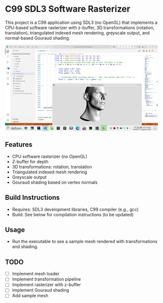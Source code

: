 # C99 SDL3 Software Rasterizer

This project is a C99 application using SDL3 (no OpenGL) that implements a CPU-based software rasterizer with z-buffer, 3D transformations (rotation, translation), triangulated indexed mesh rendering, greyscale output, and normal-based Gouraud shading.

![first screen share](docs/screens/Screenshot_20250815_152649.png)

## Features

- CPU software rasterizer (no OpenGL)
- Z-buffer for depth
- 3D transformations: rotation, translation
- Triangulated indexed mesh rendering
- Greyscale output
- Gouraud shading based on vertex normals

## Build Instructions

- Requires: SDL3 development libraries, C99 compiler (e.g., gcc)
- Build: See below for compilation instructions (to be updated)

## Usage

- Run the executable to see a sample mesh rendered with transformations and shading.

## TODO

- [ ] Implement mesh loader
- [ ] Implement transformation pipeline
- [ ] Implement rasterizer with z-buffer
- [ ] Implement Gouraud shading
- [ ] Add sample mesh
